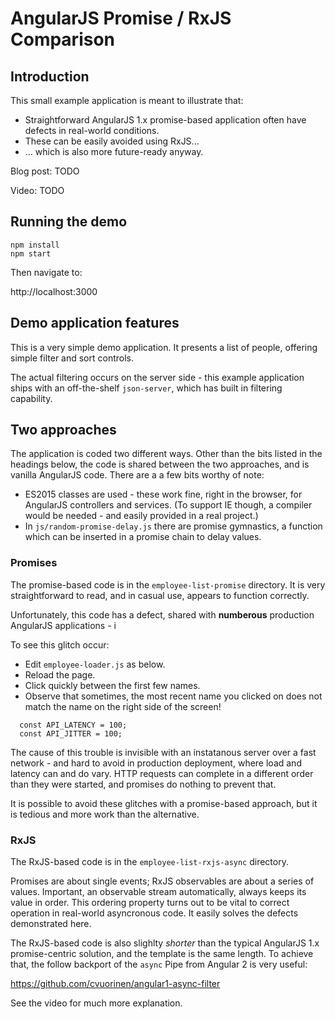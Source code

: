 # AngularJS Promise / RxJS Comparison

## Introduction

This small example application is meant to illustrate that:

* Straightforward AngularJS 1.x promise-based application often have defects in
  real-world conditions.
* These can be easily avoided using RxJS...
* ... which is also more future-ready anyway.

Blog post: TODO

Video: TODO

## Running the demo

```
npm install
npm start
```

Then navigate to:

http://localhost:3000

## Demo application features

This is a very simple demo application. It presents a list of people, offering
simple filter and sort controls.

The actual filtering occurs on the server side - this example application ships
with an off-the-shelf `json-server`, which has built in filtering capability.

## Two approaches

The application is coded two different ways. Other than the bits listed in the
headings below, the code is shared between the two approaches, and is vanilla
AngularJS code. There are a a few bits worthy of note:

* ES2015 classes are used - these work fine, right in the browser, for AngularJS
  controllers and services. (To support IE though, a compiler would be needed -
  and easily provided in a real project.)
* In `js/random-promise-delay.js` there are promise gymnastics, a function which
  can be inserted in a promise chain to delay values.

### Promises

The promise-based code is in the `employee-list-promise` directory. It is very
straightforward to read, and in casual use, appears to function correctly.

Unfortunately, this code has a defect, shared with **numberous** production AngularJS applications - i

To see this glitch occur:

* Edit `employee-loader.js` as below.
* Reload the page.
* Click quickly between the first few names.
* Observe that sometimes, the most recent name you clicked on does not match the
  name on the right side of the screen!

```
  const API_LATENCY = 100;
  const API_JITTER = 100;
```

The cause of this trouble is invisible with an instatanous server over a fast
network - and hard to avoid in production deployment, where load and latency can
and do vary. HTTP requests can complete in a different order than they were
started, and promises do nothing to prevent that.

It is possible to avoid these glitches with a promise-based approach, but it is
tedious and more work than the alternative.

### RxJS

The RxJS-based code is in the `employee-list-rxjs-async` directory.

Promises are about single events; RxJS observables are about a series of values.
Important, an observable stream automatically, always keeps its value in order.
This ordering property turns out to be vital to correct operation in real-world
asyncronous code. It easily solves the defects demonstrated here.

The RxJS-based code is also slighlty *shorter* than the typical AngularJS 1.x
promise-centric solution, and the template is the same length. To achieve that,
the follow backport of the `async` Pipe from Angular 2 is very useful:

https://github.com/cvuorinen/angular1-async-filter

See the video for much more explanation.
